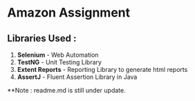 # Amazon Assignment


## Libraries Used :

1. **Selenium** - Web Automation
2. **TestNG** - Unit Testing Library
3. **Extent Reports** - Reporting Library to generate html reports
4. **AssertJ** - Fluent Assertion Library in Java


**Note : readme.md is still under update.

